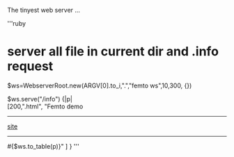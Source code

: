 The tinyest web server ...

'''ruby
# server all file in current dir and .info request

$ws=WebserverRoot.new(ARGV[0].to_i,".","femto ws",10,300, {})

$ws.serve("/info")    {|p|  
 [200,".html", "Femto demo<hr><a href='/'>site</a><hr>#{$ws.to_table(p)}" ] 
}
'''